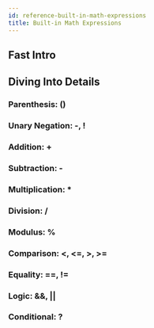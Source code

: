 ```yaml
---
id: reference-built-in-math-expressions
title: Built-in Math Expressions
---
```


## Fast Intro

## Diving Into Details

### Parenthesis: ()

### Unary Negation: -, !

### Addition: +

### Subtraction: -

### Multiplication: *

### Division: /

### Modulus: %

### Comparison: <, <=, >, >=

### Equality: ==, !=

### Logic: &&, ||

### Conditional: ?
